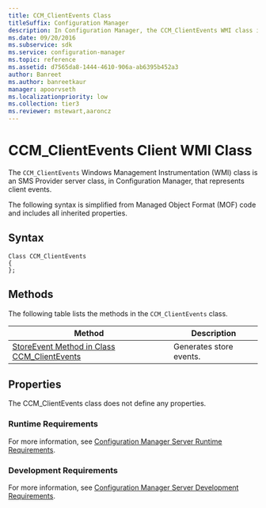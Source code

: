 ```yaml
---
title: CCM_ClientEvents Class
titleSuffix: Configuration Manager
description: In Configuration Manager, the CCM_ClientEvents WMI class is an SMS Provider server class that represents client events.
ms.date: 09/20/2016
ms.subservice: sdk
ms.service: configuration-manager
ms.topic: reference
ms.assetid: d7565da8-1444-4610-906a-ab6395b452a3
author: Banreet
ms.author: banreetkaur
manager: apoorvseth
ms.localizationpriority: low
ms.collection: tier3
ms.reviewer: mstewart,aaroncz 
---
```

# CCM_ClientEvents Client WMI Class
The `CCM_ClientEvents` Windows Management Instrumentation (WMI) class is an SMS Provider server class, in Configuration Manager, that represents client events.  

 The following syntax is simplified from Managed Object Format (MOF) code and includes all inherited properties.  

## Syntax  

```  
Class CCM_ClientEvents  
{  
};  

```  

## Methods  
 The following table lists the methods in the `CCM_ClientEvents` class.  

|Method|Description|  
|------------|-----------------|  
|[StoreEvent Method in Class CCM_ClientEvents](../../../../../develop/reference/core/clients/sdk/storeevent-method-in-class-ccm_clientevents.md)|Generates store events.|  

## Properties  
 The CCM_ClientEvents class does not define any properties.  

### Runtime Requirements  
 For more information, see [Configuration Manager Server Runtime Requirements](../../../../../develop/core/reqs/server-runtime-requirements.md).  

### Development Requirements  
 For more information, see [Configuration Manager Server Development Requirements](../../../../../develop/core/reqs/server-development-requirements.md).  
